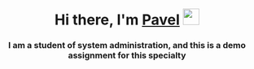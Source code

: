<h1 align="center">Hi there, I'm <a href="https://github.com/Pavel58-pnz" target="_blank">Pavel</a> 
<img src="https://github.com/blackcater/blackcater/raw/main/images/Hi.gif" height="32"/></h1>
<h3 align="center">I am a student of system administration, and this is a demo assignment for this specialty</h3>
